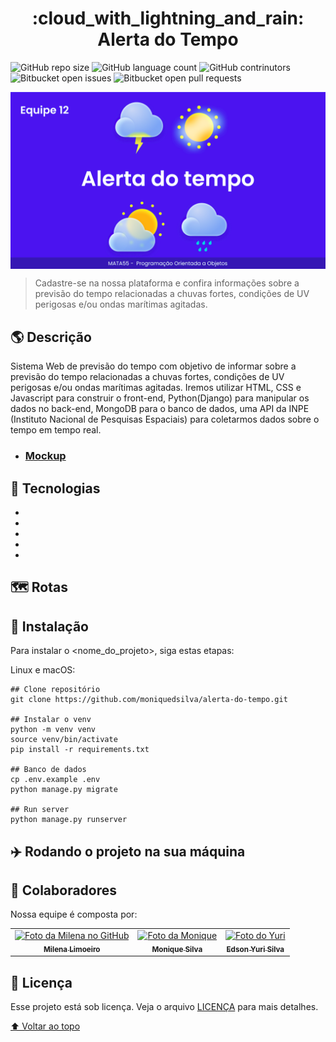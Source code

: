 <h1 align="center"> :cloud_with_lightning_and_rain: Alerta do Tempo </h1>

![GitHub repo size](https://img.shields.io/github/repo-size/moniquedsilva/alerta-do-tempo?style=for-the-badge)
![GitHub language count](https://img.shields.io/github/languages/count/moniquedsilva/alerta-do-tempo?style=for-the-badge)
![GitHub contrinutors](https://img.shields.io/github/contributors/moniquedsilva/alerta-do-tempo?style=for-the-badge)
![Bitbucket open issues](https://img.shields.io/bitbucket/issues/moniquedsilva/alerta-do-tempo?style=for-the-badge)
![Bitbucket open pull requests](https://img.shields.io/bitbucket/pr-raw/moniquedsilva/alerta-do-tempo?style=for-the-badge)

<img src="readme/tela.png" alt="exemplo imagem" align="center">

> Cadastre-se na nossa plataforma e confira informações sobre a previsão do tempo relacionadas a chuvas fortes, condições de UV perigosas e/ou ondas marítimas agitadas.

## :earth_americas: Descrição

Sistema Web de previsão do tempo com objetivo de informar sobre a previsão do tempo relacionadas a chuvas fortes, condições de UV perigosas e/ou ondas marítimas agitadas. Iremos utilizar HTML, CSS e Javascript para construir o front-end, Python(Django) para manipular os dados no back-end, MongoDB para o banco de dados, uma API da INPE (Instituto Nacional de Pesquisas Espaciais) para coletarmos dados sobre o tempo em tempo real.

-   ### [Mockup](https://www.figma.com/file/8yBYbRXj2DwAk3MIccJeOc/Alerta-do-Tempo)

## :rocket: Tecnologias

-   <img src="https://img.shields.io/badge/Python-3776AB?style=for-the-badge&logo=python&logoColor=white" alt="">

-   <img src="https://img.shields.io/badge/Django-092E20?style=for-the-badge&logo=django&logoColor=white" alt="">

-   <img src="https://img.shields.io/badge/HTML-239120?style=for-the-badge&logo=html5&logoColor=white" alt="">

-   <img src="https://img.shields.io/badge/CSS-239120?&style=for-the-badge&logo=css3&logoColor=white" alt="">

-   <img src="https://img.shields.io/badge/MongoDB-4EA94B?style=for-the-badge&logo=mongodb&logoColor=white" alt="">

## :world_map: Rotas

## :flight_departure: Instalação

Para instalar o <nome_do_projeto>, siga estas etapas:

Linux e macOS:

```
## Clone repositório
git clone https://github.com/moniquedsilva/alerta-do-tempo.git

## Instalar o venv
python -m venv venv
source venv/bin/activate
pip install -r requirements.txt

## Banco de dados
cp .env.example .env
python manage.py migrate

## Run server
python manage.py runserver

```

## :airplane: Rodando o projeto na sua máquina

## 🤝 Colaboradores

Nossa equipe é composta por:

<table>
  <tr>
    <td align="center">
      <a href="https://github.com/Konstructa">
        <img src="https://avatars.githubusercontent.com/u/72633880?v=4" width="100px;" alt="Foto da Milena no GitHub"/><br>
        <sub>
          <b>Milena Limoeiro</b>
        </sub>
      </a>
    </td>
    <td align="center">
      <a href="https://github.com/moniquedsilva">
        <img src="https://avatars.githubusercontent.com/u/71049865?v=4" width="100px;" alt="Foto da Monique"/><br>
        <sub>
          <b>Monique Silva</b>
        </sub>
      </a>
    </td>
    <td align="center">
      <a href="https://github.com/yuriKode">
        <img src="https://avatars.githubusercontent.com/u/96872438?v=4" width="100px;" alt="Foto do Yuri"/><br>
        <sub>
          <b> Edson Yuri Silva</b>
        </sub>
      </a>
    </td>
  </tr>
</table>

## 📝 Licença

Esse projeto está sob licença. Veja o arquivo [LICENÇA](LICENSE) para mais detalhes.

[⬆ Voltar ao topo](#alerta-do-tempo)<br>
